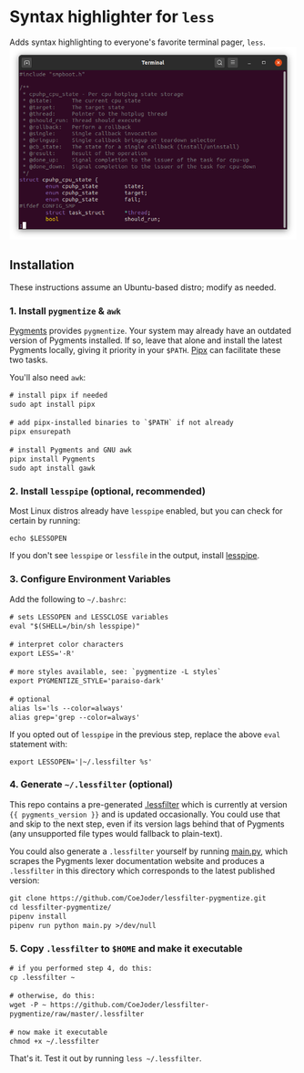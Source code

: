 # Syntax highlighter for `less`
Adds syntax highlighting to everyone's favorite terminal pager, `less`.
![screenshot](screenshot.png)

## Installation
These instructions assume an Ubuntu-based distro; modify as needed.

### 1. Install `pygmentize` & `awk`
[Pygments](https://pygments.org/) provides `pygmentize`.  Your system may already have an outdated version of Pygments installed.  If so, leave that alone and install the latest Pygments locally, giving it priority in your `$PATH`.  [Pipx](https://pipx.pypa.io/stable/) can facilitate these two tasks.

You'll also need `awk`:
```shell
# install pipx if needed
sudo apt install pipx

# add pipx-installed binaries to `$PATH` if not already
pipx ensurepath

# install Pygments and GNU awk
pipx install Pygments
sudo apt install gawk
```

### 2. Install `lesspipe` (optional, recommended)
Most Linux distros already have `lesspipe` enabled, but you can check for certain by running:
```shell
echo $LESSOPEN
```
If you don't see `lesspipe` or `lessfile` in the output, install [lesspipe](https://github.com/wofr06/lesspipe).

### 3. Configure Environment Variables
Add the following to `~/.bashrc`:
```shell
# sets LESSOPEN and LESSCLOSE variables
eval "$(SHELL=/bin/sh lesspipe)"

# interpret color characters
export LESS='-R'

# more styles available, see: `pygmentize -L styles`
export PYGMENTIZE_STYLE='paraiso-dark'

# optional
alias ls='ls --color=always'
alias grep='grep --color=always'
```
If you opted out of `lesspipe` in the previous step, replace the above `eval` statement with:
```shell
export LESSOPEN='|~/.lessfilter %s'
```

### 4. Generate `~/.lessfilter` (optional)
This repo contains a pre-generated [.lessfilter](.lessfilter) which is currently at version `{{ pygments_version }}` and is updated occasionally.  You could use that and skip to the next step, even if its version lags behind that of Pygments (any unsupported file types would fallback to plain-text).

You could also generate a `.lessfilter` yourself by running [main.py](main.py), which scrapes the Pygments lexer documentation website and produces a `.lessfilter` in this directory which corresponds to the latest published version:
```shell
git clone https://github.com/CoeJoder/lessfilter-pygmentize.git
cd lessfilter-pygmentize/
pipenv install
pipenv run python main.py >/dev/null
```

### 5. Copy `.lessfilter` to `$HOME` and make it executable
```shell
# if you performed step 4, do this:
cp .lessfilter ~

# otherwise, do this:
wget -P ~ https://github.com/CoeJoder/lessfilter-pygmentize/raw/master/.lessfilter

# now make it executable
chmod +x ~/.lessfilter
```

That's it.  Test it out by running `less ~/.lessfilter`.
